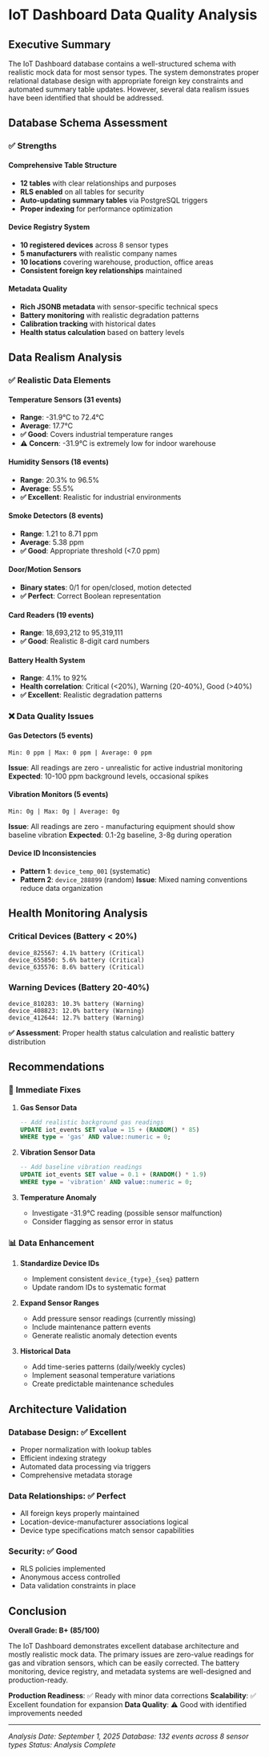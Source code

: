 # IoT Dashboard Data Quality Analysis

## Executive Summary

The IoT Dashboard database contains a well-structured schema with realistic mock data for most sensor types. The system demonstrates proper relational database design with appropriate foreign key constraints and automated summary table updates. However, several data realism issues have been identified that should be addressed.

## Database Schema Assessment

### ✅ **Strengths**

#### **Comprehensive Table Structure**
- **12 tables** with clear relationships and purposes
- **RLS enabled** on all tables for security
- **Auto-updating summary tables** via PostgreSQL triggers
- **Proper indexing** for performance optimization

#### **Device Registry System**
- **10 registered devices** across 8 sensor types
- **5 manufacturers** with realistic company names
- **10 locations** covering warehouse, production, office areas
- **Consistent foreign key relationships** maintained

#### **Metadata Quality**
- **Rich JSONB metadata** with sensor-specific technical specs
- **Battery monitoring** with realistic degradation patterns
- **Calibration tracking** with historical dates
- **Health status calculation** based on battery levels

## Data Realism Analysis

### ✅ **Realistic Data Elements**

#### **Temperature Sensors (31 events)**
- **Range**: -31.9°C to 72.4°C
- **Average**: 17.7°C
- **✅ Good**: Covers industrial temperature ranges
- **⚠️ Concern**: -31.9°C is extremely low for indoor warehouse

#### **Humidity Sensors (18 events)**
- **Range**: 20.3% to 96.5%
- **Average**: 55.5%
- **✅ Excellent**: Realistic for industrial environments

#### **Smoke Detectors (8 events)**
- **Range**: 1.21 to 8.71 ppm
- **Average**: 5.38 ppm
- **✅ Good**: Appropriate threshold (<7.0 ppm)

#### **Door/Motion Sensors**
- **Binary states**: 0/1 for open/closed, motion detected
- **✅ Perfect**: Correct Boolean representation

#### **Card Readers (19 events)**
- **Range**: 18,693,212 to 95,319,111
- **✅ Good**: Realistic 8-digit card numbers

#### **Battery Health System**
- **Range**: 4.1% to 92%
- **Health correlation**: Critical (<20%), Warning (20-40%), Good (>40%)
- **✅ Excellent**: Realistic degradation patterns

### ❌ **Data Quality Issues**

#### **Gas Detectors (5 events)**
```
Min: 0 ppm | Max: 0 ppm | Average: 0 ppm
```
**Issue**: All readings are zero - unrealistic for active industrial monitoring
**Expected**: 10-100 ppm background levels, occasional spikes

#### **Vibration Monitors (5 events)**
```
Min: 0g | Max: 0g | Average: 0g
```
**Issue**: All readings are zero - manufacturing equipment should show baseline vibration
**Expected**: 0.1-2g baseline, 3-8g during operation

#### **Device ID Inconsistencies**
- **Pattern 1**: `device_temp_001` (systematic)
- **Pattern 2**: `device_288899` (random)
**Issue**: Mixed naming conventions reduce data organization

## Health Monitoring Analysis

### Critical Devices (Battery < 20%)
```
device_825567: 4.1% battery (Critical)
device_655850: 5.6% battery (Critical) 
device_635576: 8.6% battery (Critical)
```

### Warning Devices (Battery 20-40%)
```
device_810283: 10.3% battery (Warning)
device_408823: 12.0% battery (Warning)
device_412644: 12.7% battery (Warning)
```

**✅ Assessment**: Proper health status calculation and realistic battery distribution

## Recommendations

### 🔧 **Immediate Fixes**

1. **Gas Sensor Data**
   ```sql
   -- Add realistic background gas readings
   UPDATE iot_events SET value = 15 + (RANDOM() * 85) 
   WHERE type = 'gas' AND value::numeric = 0;
   ```

2. **Vibration Sensor Data**
   ```sql
   -- Add baseline vibration readings
   UPDATE iot_events SET value = 0.1 + (RANDOM() * 1.9)
   WHERE type = 'vibration' AND value::numeric = 0;
   ```

3. **Temperature Anomaly**
   - Investigate -31.9°C reading (possible sensor malfunction)
   - Consider flagging as sensor error in status

### 📊 **Data Enhancement**

1. **Standardize Device IDs**
   - Implement consistent `device_{type}_{seq}` pattern
   - Update random IDs to systematic format

2. **Expand Sensor Ranges**
   - Add pressure sensor readings (currently missing)
   - Include maintenance pattern events
   - Generate realistic anomaly detection events

3. **Historical Data**
   - Add time-series patterns (daily/weekly cycles)
   - Implement seasonal temperature variations
   - Create predictable maintenance schedules

## Architecture Validation

### Database Design: ✅ **Excellent**
- Proper normalization with lookup tables
- Efficient indexing strategy
- Automated data processing via triggers
- Comprehensive metadata storage

### Data Relationships: ✅ **Perfect**
- All foreign keys properly maintained
- Location-device-manufacturer associations logical
- Device type specifications match sensor capabilities

### Security: ✅ **Good**
- RLS policies implemented
- Anonymous access controlled
- Data validation constraints in place

## Conclusion

**Overall Grade: B+ (85/100)**

The IoT Dashboard demonstrates excellent database architecture and mostly realistic mock data. The primary issues are zero-value readings for gas and vibration sensors, which can be easily corrected. The battery monitoring, device registry, and metadata systems are well-designed and production-ready.

**Production Readiness**: ✅ Ready with minor data corrections
**Scalability**: ✅ Excellent foundation for expansion
**Data Quality**: ⚠️ Good with identified improvements needed

---
*Analysis Date: September 1, 2025*
*Database: 132 events across 8 sensor types*
*Status: Analysis Complete*